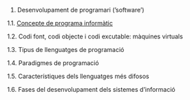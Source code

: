 1. Desenvolupament de programari (’software’)

1.1. [Concepte de programa informàtic][1]

1.2. Codi font, codi objecte i codi excutable: màquines virtuals

1.3. Tipus de llenguatges de programació
 
1.4. Paradigmes de programació

1.5. Característiques dels llenguatges més difosos

1.6. Fases del desenvolupament dels sistemes d’informació



 [1]: https://github.com/sega91/m5uf1/blob/master/programa_informatic.md

